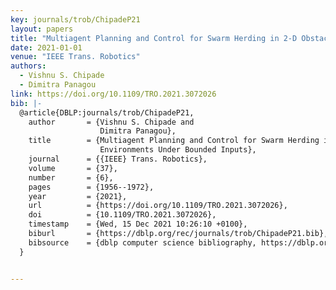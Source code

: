 ```yaml
---
key: journals/trob/ChipadeP21
layout: papers
title: "Multiagent Planning and Control for Swarm Herding in 2-D Obstacle Environments Under Bounded Inputs."
date: 2021-01-01
venue: "IEEE Trans. Robotics"
authors:
  - Vishnu S. Chipade
  - Dimitra Panagou
link: https://doi.org/10.1109/TRO.2021.3072026
bib: |-
  @article{DBLP:journals/trob/ChipadeP21,
    author       = {Vishnu S. Chipade and
                    Dimitra Panagou},
    title        = {Multiagent Planning and Control for Swarm Herding in 2-D Obstacle
                    Environments Under Bounded Inputs},
    journal      = {{IEEE} Trans. Robotics},
    volume       = {37},
    number       = {6},
    pages        = {1956--1972},
    year         = {2021},
    url          = {https://doi.org/10.1109/TRO.2021.3072026},
    doi          = {10.1109/TRO.2021.3072026},
    timestamp    = {Wed, 15 Dec 2021 10:26:10 +0100},
    biburl       = {https://dblp.org/rec/journals/trob/ChipadeP21.bib},
    bibsource    = {dblp computer science bibliography, https://dblp.org}
  }


---
```

